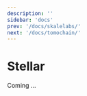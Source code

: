 ```yaml
---
description: ''
sidebar: 'docs'
prev: '/docs/skalelabs/'
next: '/docs/tomochain/'
---
```


# Stellar

Coming ...
